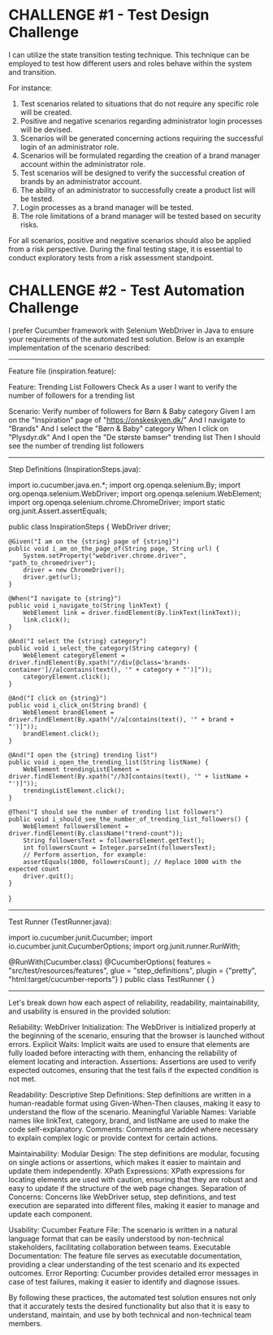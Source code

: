 # CHALLENGE #1 - Test Design Challenge

I can utilize the state transition testing technique. This technique can be employed to test how different users and roles behave within the system and transition.

For instance:
1. Test scenarios related to situations that do not require any specific role will be created.
2. Positive and negative scenarios regarding administrator login processes will be devised.
3. Scenarios will be generated concerning actions requiring the successful login of an administrator role.
4. Scenarios will be formulated regarding the creation of a brand manager account within the administrator role.
5. Test scenarios will be designed to verify the successful creation of brands by an administrator account.
6. The ability of an administrator to successfully create a product list will be tested.
7. Login processes as a brand manager will be tested.
8. The role limitations of a brand manager will be tested based on security risks.

For all scenarios, positive and negative scenarios should also be applied from a risk perspective.
During the final testing stage, it is essential to conduct exploratory tests from a risk assessment standpoint.


# CHALLENGE #2 - Test Automation Challenge

I prefer Cucumber framework with Selenium WebDriver in Java to ensure your requirements of the automated test solution. Below is an example implementation of the scenario described:

--------------------------------------------------------------------------------------------------------------------------------------------------------------------------------------------

Feature file (inspiration.feature):

Feature: Trending List Followers Check
  As a user
  I want to verify the number of followers for a trending list

  Scenario: Verify number of followers for Børn & Baby category
    Given I am on the "Inspiration" page of "https://onskeskyen.dk/"
    And I navigate to "Brands"
    And I select the "Børn & Baby" category
    When I click on "Plysdyr.dk"
    And I open the "De største bamser" trending list
    Then I should see the number of trending list followers


------------------------------------------------------------------------------------------------------------------------------------------------------------------------------------------    

Step Definitions (InspirationSteps.java):

import io.cucumber.java.en.*;
import org.openqa.selenium.By;
import org.openqa.selenium.WebDriver;
import org.openqa.selenium.WebElement;
import org.openqa.selenium.chrome.ChromeDriver;
import static org.junit.Assert.assertEquals;

public class InspirationSteps {
    WebDriver driver;

    @Given("I am on the {string} page of {string}")
    public void i_am_on_the_page_of(String page, String url) {
        System.setProperty("webdriver.chrome.driver", "path_to_chromedriver");
        driver = new ChromeDriver();
        driver.get(url);
    }

    @When("I navigate to {string}")
    public void i_navigate_to(String linkText) {
        WebElement link = driver.findElement(By.linkText(linkText));
        link.click();
    }

    @And("I select the {string} category")
    public void i_select_the_category(String category) {
        WebElement categoryElement = driver.findElement(By.xpath("//div[@class='brands-container']//a[contains(text(), '" + category + "')]"));
        categoryElement.click();
    }

    @And("I click on {string}")
    public void i_click_on(String brand) {
        WebElement brandElement = driver.findElement(By.xpath("//a[contains(text(), '" + brand + "')]"));
        brandElement.click();
    }

    @And("I open the {string} trending list")
    public void i_open_the_trending_list(String listName) {
        WebElement trendingListElement = driver.findElement(By.xpath("//h3[contains(text(), '" + listName + "')]"));
        trendingListElement.click();
    }

    @Then("I should see the number of trending list followers")
    public void i_should_see_the_number_of_trending_list_followers() {
        WebElement followersElement = driver.findElement(By.className("trend-count"));
        String followersText = followersElement.getText();
        int followersCount = Integer.parseInt(followersText);
        // Perform assertion, for example:
        assertEquals(1000, followersCount); // Replace 1000 with the expected count
        driver.quit();
    }
}

-------------------------------------------------------------------------------------------------------------------------------------------------------------------------------------------------

Test Runner (TestRunner.java):

import io.cucumber.junit.Cucumber;
import io.cucumber.junit.CucumberOptions;
import org.junit.runner.RunWith;

@RunWith(Cucumber.class)
@CucumberOptions(
    features = "src/test/resources/features",
    glue = "step_definitions",
    plugin = {"pretty", "html:target/cucumber-reports"}
)
public class TestRunner {
}



------------------------------------------------------------------------------------------------------------------------------------------------------------------------------------------------



Let's break down how each aspect of reliability, readability, maintainability, and usability is ensured in the provided solution:

Reliability:
WebDriver Initialization: The WebDriver is initialized properly at the beginning of the scenario, ensuring that the browser is launched without errors.
Explicit Waits: Implicit waits are used to ensure that elements are fully loaded before interacting with them, enhancing the reliability of element locating and interaction.
Assertions: Assertions are used to verify expected outcomes, ensuring that the test fails if the expected condition is not met.

Readability:
Descriptive Step Definitions: Step definitions are written in a human-readable format using Given-When-Then clauses, making it easy to understand the flow of the scenario.
Meaningful Variable Names: Variable names like linkText, category, brand, and listName are used to make the code self-explanatory.
Comments: Comments are added where necessary to explain complex logic or provide context for certain actions.

Maintainability:
Modular Design: The step definitions are modular, focusing on single actions or assertions, which makes it easier to maintain and update them independently.
XPath Expressions: XPath expressions for locating elements are used with caution, ensuring that they are robust and easy to update if the structure of the web page changes.
Separation of Concerns: Concerns like WebDriver setup, step definitions, and test execution are separated into different files, making it easier to manage and update each component.

Usability:
Cucumber Feature File: The scenario is written in a natural language format that can be easily understood by non-technical stakeholders, facilitating collaboration between teams.
Executable Documentation: The feature file serves as executable documentation, providing a clear understanding of the test scenario and its expected outcomes.
Error Reporting: Cucumber provides detailed error messages in case of test failures, making it easier to identify and diagnose issues.

By following these practices, the automated test solution ensures not only that it accurately tests the desired functionality but also that it is easy to understand, maintain, and use by both technical and non-technical team members.
